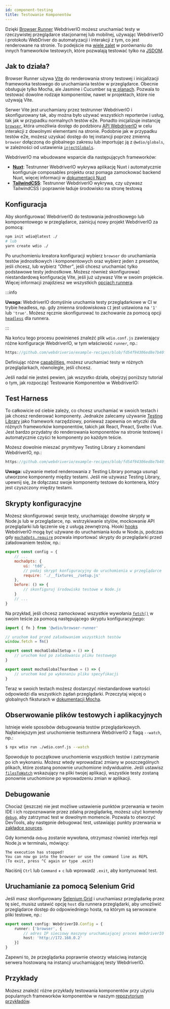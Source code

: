 ```yaml
---
id: component-testing
title: Testowanie Komponentów
---
```


Dzięki [Browser Runner](/docs/runner#browser-runner) WebdriverIO możesz uruchamiać testy w rzeczywistej przeglądarce stacjonarnej lub mobilnej, używając WebdriverIO i protokołu WebDriver do automatyzacji i interakcji z tym, co jest renderowane na stronie. To podejście ma [wiele zalet](/docs/runner#browser-runner) w porównaniu do innych frameworków testowych, które pozwalają testować tylko na [JSDOM](https://www.npmjs.com/package/jsdom).

## Jak to działa?

Browser Runner używa [Vite](https://vitejs.dev/) do renderowania strony testowej i inicjalizacji frameworka testowego do uruchamiania testów w przeglądarce. Obecnie obsługuje tylko Mocha, ale Jasmine i Cucumber są [w planach](https://github.com/orgs/webdriverio/projects/1). Pozwala to testować dowolne rodzaje komponentów, nawet w projektach, które nie używają Vite.

Serwer Vite jest uruchamiany przez testrunner WebdriverIO i skonfigurowany tak, aby można było używać wszystkich reporterów i usług, tak jak w przypadku normalnych testów e2e. Ponadto inicjalizuje instancję [`browser`](/docs/api/browser), która umożliwia dostęp do podzbioru [API WebdriverIO](/docs/api) w celu interakcji z dowolnymi elementami na stronie. Podobnie jak w przypadku testów e2e, możesz uzyskać dostęp do tej instancji poprzez zmienną `browser` dołączoną do globalnego zakresu lub importując ją z `@wdio/globals`, w zależności od ustawienia [`injectGlobals`](/docs/api/globals).

WebdriverIO ma wbudowane wsparcie dla następujących frameworków:

- [__Nuxt__](https://nuxt.com/): Testrunner WebdriverIO wykrywa aplikację Nuxt i automatycznie konfiguruje composables projektu oraz pomaga zamockować backend Nuxt, więcej informacji w [dokumentacji Nuxt](/docs/component-testing/vue#testing-vue-components-in-nuxt)
- [__TailwindCSS__](https://tailwindcss.com/): Testrunner WebdriverIO wykrywa, czy używasz TailwindCSS i poprawnie ładuje środowisko na stronę testową

## Konfiguracja

Aby skonfigurować WebdriverIO do testowania jednostkowego lub komponentowego w przeglądarce, zainicjuj nowy projekt WebdriverIO za pomocą:

```bash
npm init wdio@latest ./
# lub
yarn create wdio ./
```

Po uruchomieniu kreatora konfiguracji wybierz `browser` do uruchamiania testów jednostkowych i komponentowych oraz wybierz jeden z presetów, jeśli chcesz, lub wybierz _"Other"_, jeśli chcesz uruchamiać tylko podstawowe testy jednostkowe. Możesz również skonfigurować niestandardową konfigurację Vite, jeśli już używasz Vite w swoim projekcie. Więcej informacji znajdziesz we wszystkich [opcjach runnera](/docs/runner#runner-options).

:::info

__Uwaga:__ WebdriverIO domyślnie uruchamia testy przeglądarkowe w CI w trybie headless, np. gdy zmienna środowiskowa `CI` jest ustawiona na `'1'` lub `'true'`. Możesz ręcznie skonfigurować to zachowanie za pomocą opcji [`headless`](/docs/runner#headless) dla runnera.

:::

Na końcu tego procesu powinieneś znaleźć plik `wdio.conf.js` zawierający różne konfiguracje WebdriverIO, w tym właściwość `runner`, np.:

```ts reference useHTTPS runmeRepository="git@github.com:webdriverio/example-recipes.git" runmeFileToOpen="component-testing%2FREADME.md"
https://github.com/webdriverio/example-recipes/blob/fd54f94306ed8e7b40f967739164dfe4d6d76b41/wdio.comp.conf.js
```

Definiując różne [capabilities](/docs/configuration#capabilities), możesz uruchamiać testy w różnych przeglądarkach, równolegle, jeśli chcesz.

Jeśli nadal nie jesteś pewien, jak wszystko działa, obejrzyj poniższy tutorial o tym, jak rozpocząć Testowanie Komponentów w WebdriverIO:

<LiteYouTubeEmbed
    id="5vp_3tGtnMc"
    title="Getting Started with Component Testing in WebdriverIO"
/>

## Test Harness

To całkowicie od ciebie zależy, co chcesz uruchamiać w swoich testach i jak chcesz renderować komponenty. Jednakże zalecamy używanie [Testing Library](https://testing-library.com/) jako framework narzędziowy, ponieważ zapewnia on wtyczki dla różnych frameworków komponentów, takich jak React, Preact, Svelte i Vue. Jest bardzo przydatny do renderowania komponentów na stronie testowej i automatycznie czyści te komponenty po każdym teście.

Możesz dowolnie mieszać prymitywy Testing Library z komendami WebdriverIO, np.:

```js reference useHTTPS
https://github.com/webdriverio/example-recipes/blob/fd54f94306ed8e7b40f967739164dfe4d6d76b41/component-testing/svelte-example.js
```

__Uwaga:__ używanie metod renderowania z Testing Library pomaga usunąć utworzone komponenty między testami. Jeśli nie używasz Testing Library, upewnij się, że dołączasz swoje komponenty testowe do kontenera, który jest czyszczony między testami.

## Skrypty konfiguracyjne

Możesz skonfigurować swoje testy, uruchamiając dowolne skrypty w Node.js lub w przeglądarce, np. wstrzykiwanie stylów, mockowanie API przeglądarki lub łączenie się z usługą zewnętrzną. Hooki [hooks](/docs/configuration#hooks) WebdriverIO mogą być używane do uruchamiania kodu w Node.js, podczas gdy [`mochaOpts.require`](/docs/frameworks#require) pozwala importować skrypty do przeglądarki przed załadowaniem testów, np.:

```js wdio.conf.js
export const config = {
    // ...
    mochaOpts: {
        ui: 'tdd',
        // podaj skrypt konfiguracyjny do uruchomienia w przeglądarce
        require: './__fixtures__/setup.js'
    },
    before: () => {
        // skonfiguruj środowisko testowe w Node.js
    }
    // ...
}
```

Na przykład, jeśli chcesz zamockować wszystkie wywołania [`fetch()`](https://developer.mozilla.org/en-US/docs/Web/API/fetch) w swoim teście za pomocą następującego skryptu konfiguracyjnego:

```js ./fixtures/setup.js
import { fn } from '@wdio/browser-runner'

// uruchom kod przed załadowaniem wszystkich testów
window.fetch = fn()

export const mochaGlobalSetup = () => {
    // uruchom kod po załadowaniu pliku testowego
}

export const mochaGlobalTeardown = () => {
    // uruchom kod po wykonaniu pliku specyfikacji
}

```

Teraz w swoich testach możesz dostarczyć niestandardowe wartości odpowiedzi dla wszystkich żądań przeglądarki. Przeczytaj więcej o globalnych fiksturach w [dokumentacji Mocha](https://mochajs.org/#global-fixtures).

## Obserwowanie plików testowych i aplikacyjnych

Istnieje wiele sposobów debugowania testów przeglądarkowych. Najłatwiejszym jest uruchomienie testtunnera WebdriverIO z flagą `--watch`, np.:

```sh
$ npx wdio run ./wdio.conf.js --watch
```

Spowoduje to początkowe uruchomienie wszystkich testów i zatrzymanie po ich wykonaniu. Możesz wtedy wprowadzać zmiany w poszczególnych plikach, które zostaną ponownie uruchomione indywidualnie. Jeśli ustawisz [`filesToWatch`](/docs/configuration#filestowatch) wskazujący na pliki twojej aplikacji, wszystkie testy zostaną ponownie uruchomione po wprowadzeniu zmian w aplikacji.

## Debugowanie

Chociaż (jeszcze) nie jest możliwe ustawienie punktów przerwania w twoim IDE i ich rozpoznawanie przez zdalną przeglądarkę, możesz użyć komendy [`debug`](/docs/api/browser/debug), aby zatrzymać test w dowolnym momencie. Pozwala to otworzyć DevTools, aby następnie debugować test, ustawiając punkty przerwania w [zakładce sources](https://buddy.works/tutorials/debugging-javascript-efficiently-with-chrome-devtools).

Gdy komenda `debug` zostanie wywołana, otrzymasz również interfejs repl Node.js w terminalu, mówiący:

```
The execution has stopped!
You can now go into the browser or use the command line as REPL
(To exit, press ^C again or type .exit)
```

Naciśnij `Ctrl` lub `Command` + `c` lub wprowadź `.exit`, aby kontynuować test.

## Uruchamianie za pomocą Selenium Grid

Jeśli masz skonfigurowany [Selenium Grid](https://www.selenium.dev/documentation/grid/) i uruchamiasz przeglądarkę przez tę sieć, musisz ustawić opcję `host` dla runnera przeglądarki, aby umożliwić przeglądarce dostęp do odpowiedniego hosta, na którym są serwowane pliki testowe, np.:

```ts title=wdio.conf.ts
export const config: WebdriverIO.Config = {
    runner: ['browser', {
        // adres IP sieciowy maszyny uruchamiającej proces WebdriverIO
        host: 'http://172.168.0.2'
    }]
}
```

Zapewni to, że przeglądarka poprawnie otworzy właściwą instancję serwera hostowaną na instancji uruchamiającej testy WebdriverIO.

## Przykłady

Możesz znaleźć różne przykłady testowania komponentów przy użyciu popularnych frameworków komponentów w naszym [repozytorium przykładów](https://github.com/webdriverio/component-testing-examples).